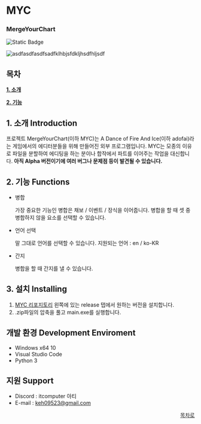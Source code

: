 # MYC
### MergeYourChart
![Static Badge](https://img.shields.io/badge/Python-blue?style=flat&logo=python&logoColor=ffffff&label=Language)

![asdfasdfasdfsadfklhbjsfdkljhsdfhljsdf](https://github.com/user-attachments/assets/e686128f-d9ed-4f5f-a861-1d5e8a0473cc)

## 목차
**[1. 소개](#1-소개)**

**[2. 기능](#2-기능)**

## 1. 소개 Introduction
프로젝트 MergeYourChart(이하 MYC)는 A Dance of Fire And Ice(이하 adofai)라는 게임에서의 에디터분들을 위해 만들어진 외부 프로그램입니다.
MYC는 모종의 이유로 파일을 분할하여 에디팅을 하는 분이나 합작에서 파트를 이어주는 작업을 대신합니다.
**아직 Alpha 버전이기에 여러 버그나 문제점 등이 발견될 수 있습니다.**

## 2. 기능 Functions
- 병합

  가장 중요한 기능인 병합은 채보 / 이벤트 / 장식을 이어줍니다.
  병합을 할 때 셋 중 병합하지 않을 요소를 선택할 수 있습니다.
  
- 언어 선택

  말 그대로 언어를 선택할 수 있습니다.
  지원되는 언어 : en / ko-KR
  
- 간지

  병합을 할 때 간지를 낼 수 있습니다.

## 3. 설치 Installing
1. [MYC 리포지토리](https://github.com/AtiBabo/MergeYourChart) 왼쪽에 있는 release 탭에서 원하는 버전을 설치합니다.
2. .zip파일의 압축을 풀고 main.exe를 실행합니다.

## 개발 환경 Development Enviroment
- Windows x64 10
- Visual Studio Code
- Python 3

## 지원 Support
- Discord : itcomputer 아티
- E-mail : keh09523@gmail.com

<div align="right">
  
[목차로](#목차)

</div>

